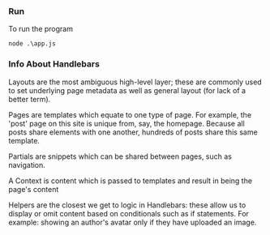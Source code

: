 ### Run

To run the program

```
node .\app.js
```

### Info About Handlebars

Layouts are the most ambiguous high-level layer; these are commonly used to set underlying page metadata as well as general layout (for lack of a better term).

Pages are templates which equate to one type of page. For example, the 'post' page on this site is unique from, say, the homepage. Because all posts share elements with one another, hundreds of posts share this same template.

Partials are snippets which can be shared between pages, such as navigation.

A Context is content which is passed to templates and result in being the page's content

Helpers are the closest we get to logic in Handlebars: these allow us to display or omit content based on conditionals such as if statements. For example: showing an author's avatar only if they have uploaded an image.
